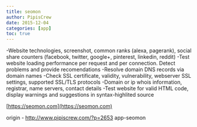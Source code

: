 ```yaml
---
title: seomon
author: PipisCrew
date: 2015-12-04
categories: [app]
toc: true
---
```


-Website technologies, screenshot, common ranks (alexa, pagerank), social share counters (facebook, twitter, google+, pinterest, linkedin, reddit)
-Test website loading performance per request and per connection. Detect problems and provide recomendations
-Resolve domain DNS records via domain names
-Check SSL certificate, validity, vulnerability, webserver SSL settings, supported SSL/TLS protocols
-Domain or ip whois information, registrar, name servers, contact details
-Test website for valid HTML code, display warnings and suggestions in syntax-highlited source

[https://seomon.com](https://seomon.com)

origin - http://www.pipiscrew.com/?p=2653 app-seomon